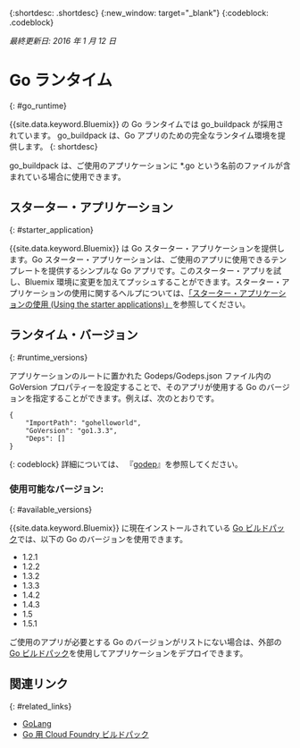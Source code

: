 {:shortdesc: .shortdesc}
{:new_window: target="_blank"}
{:codeblock: .codeblock}

*最終更新日: 2016 年 1 月 12 日*

# Go ランタイム
{: #go_runtime}

{{site.data.keyword.Bluemix}} の Go ランタイムでは go_buildpack が採用されています。
go_buildpack は、Go アプリのための完全なランタイム環境を提供します。
{: shortdesc}

go_buildpack は、ご使用のアプリケーションに *.go という名前のファイルが含まれている場合に使用できます。

## スターター・アプリケーション
{: #starter_application}

{{site.data.keyword.Bluemix}} は Go スターター・アプリケーションを提供します。Go スターター・アプリケーションは、ご使用のアプリに使用できるテンプレートを提供するシンプルな Go アプリです。このスターター・アプリを試し、Bluemix 環境に変更を加えてプッシュすることができます。スターター・アプリケーションの使用に関するヘルプについては、[「スターター・アプリケーションの使用 (Using the starter applications)」](../../cfapps/starter_app_usage.html)を参照してください。

## ランタイム・バージョン
{: #runtime_versions}

アプリケーションのルートに置かれた Godeps/Godeps.json ファイル内の GoVersion プロパティーを設定することで、そのアプリが使用する Go のバージョンを指定することができます。例えば、次のとおりです。

```
{
	"ImportPath": "gohelloworld",
	"GoVersion": "go1.3.3",
	"Deps": []
}
```
{: codeblock}
詳細については、
『[godep](https://github.com/tools/godep)』を参照してください。

### 使用可能なバージョン:
{: #available_versions}

{{site.data.keyword.Bluemix}} に現在インストールされている [Go ビルドパック](https://github.com/cloudfoundry/go-buildpack/releases/tag/v1.6.2)では、以下の Go のバージョンを使用できます。

* 1.2.1
* 1.2.2
* 1.3.2
* 1.3.3
* 1.4.2
* 1.4.3
* 1.5
* 1.5.1

ご使用のアプリが必要とする Go のバージョンがリストにない場合は、外部の
[Go ビルドパック](https://github.com/cloudfoundry/go-buildpack.git)を使用してアプリケーションをデプロイできます。

## 関連リンク
{: #related_links}
* [GoLang](http://golang.org/)
* [Go 用 Cloud Foundry ビルドパック](https://github.com/cloudfoundry/go-buildpack)
